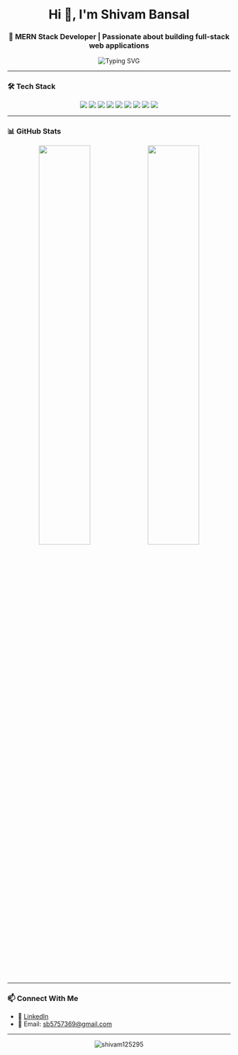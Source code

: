 <h1 align="center">Hi 👋, I'm Shivam Bansal</h1>
<h3 align="center">🚀 MERN Stack Developer | Passionate about building full-stack web applications</h3>

<p align="center">
  <img src="https://readme-typing-svg.demolab.com?font=Fira+Code&size=22&pause=1000&color=F7F7F7&background=000000&center=true&vCenter=true&width=435&lines=Hi+%F0%9F%91%8B+I'm+Shivam+Bansal;MERN+Stack+Developer;Always+Learning+New+Tech!" alt="Typing SVG" />
</p>

---

### 🛠️ Tech Stack

<p align="center">
  <img src="https://img.shields.io/badge/MongoDB-4EA94B?style=for-the-badge&logo=mongodb&logoColor=white"/>
  <img src="https://img.shields.io/badge/Express.js-000000?style=for-the-badge&logo=express&logoColor=white"/>
  <img src="https://img.shields.io/badge/React-20232A?style=for-the-badge&logo=react&logoColor=61DAFB"/>
  <img src="https://img.shields.io/badge/Node.js-339933?style=for-the-badge&logo=node.js&logoColor=white"/>
  <img src="https://img.shields.io/badge/JavaScript-F7DF1E?style=for-the-badge&logo=javascript&logoColor=black"/>
  <img src="https://img.shields.io/badge/HTML5-E34F26?style=for-the-badge&logo=html5&logoColor=white"/>
  <img src="https://img.shields.io/badge/CSS3-1572B6?style=for-the-badge&logo=css3&logoColor=white"/>
  <img src="https://img.shields.io/badge/Tailwind_CSS-38B2AC?style=for-the-badge&logo=tailwind-css&logoColor=white"/>
  <img src="https://img.shields.io/badge/Git-F05032?style=for-the-badge&logo=git&logoColor=white"/>
</p>

---

### 📊 GitHub Stats

<p align="center">
  <img src="https://github-readme-stats.vercel.app/api?username=shivam125295&show_icons=true&theme=tokyonight" width="48%"/>
  <img src="https://github-readme-streak-stats.herokuapp.com/?user=shivam125295&theme=tokyonight" width="48%"/>
</p>

---

### 📫 Connect With Me

- 🔗 [LinkedIn](https://www.linkedin.com/in/shivam-bansal-0ba5b5168)
- 📧 Email: sb5757369@gmail.com

---

<p align="center">
  <img src="https://komarev.com/ghpvc/?username=shivam125295&label=Profile%20views&color=0e75b6&style=flat" alt="shivam125295" />
</p>
